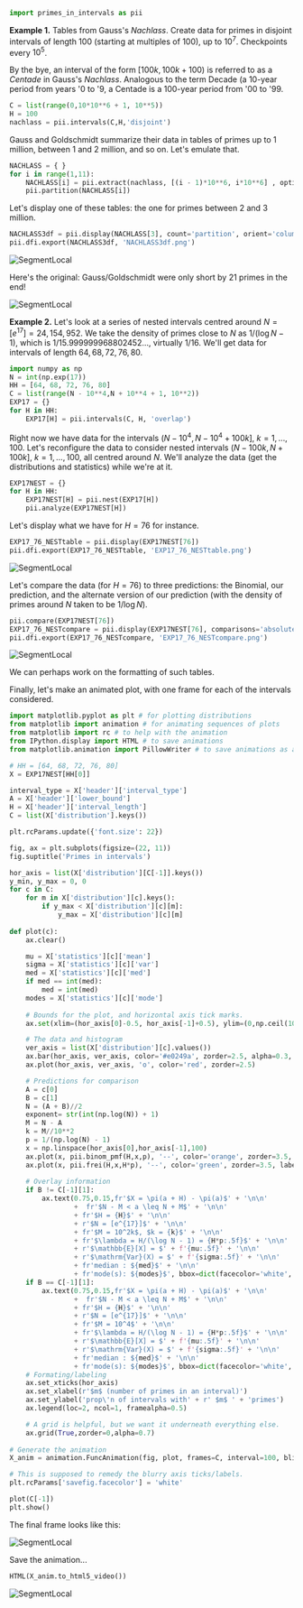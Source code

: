 ```python
import primes_in_intervals as pii
```
**Example 1.** Tables from Gauss's _Nachlass_. Create data for primes in disjoint intervals of length $100$ (starting at multiples of $100$), up to $10^7$. Checkpoints every $10^5$.

By the bye, an interval of the form $[100k, 100k + 100)$ is referred to as a _Centade_ in Gauss's _Nachlass_. Analogous to the term Decade (a 10-year period from years '0 to '9, a Centade is a 100-year period from '00 to '99. 

```python
C = list(range(0,10*10**6 + 1, 10**5))
H = 100
nachlass = pii.intervals(C,H,'disjoint')
```

Gauss and Goldschmidt summarize their data in tables of primes up to $1$ million, between $1$ and $2$ million, and so on. Let's emulate that.

```python
NACHLASS = { }
for i in range(1,11):
    NACHLASS[i] = pii.extract(nachlass, [(i - 1)*10**6, i*10**6] , option='narrow')
    pii.partition(NACHLASS[i])
```

Let's display one of these tables: the one for primes between $2$ and $3$ million.

```python
NACHLASS3df = pii.display(NACHLASS[3], count='partition', orient='columns')
pii.dfi.export(NACHLASS3df, 'NACHLASS3df.png')
```
![SegmentLocal](images/NACHLASS3df.png)

Here's the original: Gauss/Goldschmidt were only short by $21$ primes in the end!

![SegmentLocal](images/nachlass.jpg)

**Example 2.** Let's look at a series of nested intervals centred around $N = [e^{17}] = 24,154,952$. We take the density of primes close to $N$ as $1/(\log N - 1)$, which is $1/15.999999968802452\ldots$, virtually $1/16$. We'll get data for intervals of length $64, 68, 72, 76, 80$. 
```python
import numpy as np
N = int(np.exp(17))
HH = [64, 68, 72, 76, 80]
C = list(range(N - 10**4,N + 10**4 + 1, 10**2))
EXP17 = {}
for H in HH:
    EXP17[H] = pii.intervals(C, H, 'overlap')
```
Right now we have data for the intervals $(N  - 10^4, N - 10^4 + 100k]$, $k = 1,\ldots,100$. Let's reconfigure the data to consider nested intervals $(N - 100k, N + 100k]$, $k = 1,\ldots,100$, all centred around $N$. We'll analyze the data (get the distributions and statistics) while we're at it.

```python
EXP17NEST = {}
for H in HH:
    EXP17NEST[H] = pii.nest(EXP17[H])
    pii.analyze(EXP17NEST[H])
```

Let's display what we have for $H = 76$ for instance.

```python
EXP17_76_NESTtable = pii.display(EXP17NEST[76])
pii.dfi.export(EXP17_76_NESTtable, 'EXP17_76_NESTtable.png')
```
![SegmentLocal](images/EXP17_76_NESTtable.png)

Let's compare the data (for $H = 76$) to three predictions: the Binomial, our prediction, and the alternate version of our prediction (with the density of primes around $N$ taken to be $1/\log N$).

```python
pii.compare(EXP17NEST[76])
EXP17_76_NESTcompare = pii.display(EXP17NEST[76], comparisons='absolute')
pii.dfi.export(EXP17_76_NESTcompare, 'EXP17_76_NESTcompare.png')
```
![SegmentLocal](images/EXP17_76_NESTcompare.png)

We can perhaps work on the formatting of such tables.

Finally, let's make an animated plot, with one frame for each of the intervals considered.

```python
import matplotlib.pyplot as plt # for plotting distributions
from matplotlib import animation # for animating sequences of plots
from matplotlib import rc # to help with the animation
from IPython.display import HTML # to save animations
from matplotlib.animation import PillowWriter # to save animations as a gif

# HH = [64, 68, 72, 76, 80]
X = EXP17NEST[HH[0]]

interval_type = X['header']['interval_type']
A = X['header']['lower_bound']
H = X['header']['interval_length']
C = list(X['distribution'].keys())

plt.rcParams.update({'font.size': 22})

fig, ax = plt.subplots(figsize=(22, 11))
fig.suptitle('Primes in intervals')

hor_axis = list(X['distribution'][C[-1]].keys())
y_min, y_max = 0, 0
for c in C:
    for m in X['distribution'][c].keys():
        if y_max < X['distribution'][c][m]:
            y_max = X['distribution'][c][m]
    
def plot(c):
    ax.clear()

    mu = X['statistics'][c]['mean']
    sigma = X['statistics'][c]['var']
    med = X['statistics'][c]['med']
    if med == int(med):
        med = int(med)
    modes = X['statistics'][c]['mode']
    
    # Bounds for the plot, and horizontal axis tick marks. 
    ax.set(xlim=(hor_axis[0]-0.5, hor_axis[-1]+0.5), ylim=(0,np.ceil(1000*y_max)/1000 ))

    # The data and histogram
    ver_axis = list(X['distribution'][c].values())
    ax.bar(hor_axis, ver_axis, color='#e0249a', zorder=2.5, alpha=0.3, label=r'$\mathrm{Prob}(X = m)$')
    ax.plot(hor_axis, ver_axis, 'o', color='red', zorder=2.5)  

    # Predictions for comparison
    A = c[0]
    B = c[1]
    N = (A + B)//2
    exponent= str(int(np.log(N)) + 1)
    M = N - A
    k = M//10**2
    p = 1/(np.log(N) - 1)
    x = np.linspace(hor_axis[0],hor_axis[-1],100)
    ax.plot(x, pii.binom_pmf(H,x,p), '--', color='orange', zorder=3.5, label=r'$\mathrm{Binom}(H,\lambda/H)$')
    ax.plot(x, pii.frei(H,x,H*p), '--', color='green', zorder=3.5, label=r'$\mathrm{F}(H,m,\lambda)$')
    
    # Overlay information
    if B != C[-1][1]:
        ax.text(0.75,0.15,fr'$X = \pi(a + H) - \pi(a)$' + '\n\n' 
                +  fr'$N - M < a \leq N + M$' + '\n\n' 
                + fr'$H = {H}$' + '\n\n' 
                + r'$N = [e^{17}]$' + '\n\n' 
                + fr'$M = 10^2k$, $k = {k}$' + '\n\n' 
                + fr'$\lambda = H/(\log N - 1) = {H*p:.5f}$' + '\n\n' 
                + r'$\mathbb{E}[X] = $' + f'{mu:.5f}' + '\n\n' 
                + r'$\mathrm{Var}(X) = $' + f'{sigma:.5f}' + '\n\n' 
                + fr'median : ${med}$' + '\n\n' 
                + fr'mode(s): ${modes}$', bbox=dict(facecolor='white', edgecolor='white', alpha=0.5), transform=ax.transAxes)
    if B == C[-1][1]:
        ax.text(0.75,0.15,fr'$X = \pi(a + H) - \pi(a)$' + '\n\n' 
                +  fr'$N - M < a \leq N + M$' + '\n\n' 
                + fr'$H = {H}$' + '\n\n' 
                + r'$N = [e^{17}]$' + '\n\n' 
                + fr'$M = 10^4$' + '\n\n' 
                + fr'$\lambda = H/(\log N - 1) = {H*p:.5f}$' + '\n\n' 
                + r'$\mathbb{E}[X] = $' + f'{mu:.5f}' + '\n\n' 
                + r'$\mathrm{Var}(X) = $' + f'{sigma:.5f}' + '\n\n' 
                + fr'median : ${med}$' + '\n\n' 
                + fr'mode(s): ${modes}$', bbox=dict(facecolor='white', edgecolor='white', alpha=0.5), transform=ax.transAxes)
    # Formating/labeling
    ax.set_xticks(hor_axis)
    ax.set_xlabel(r'$m$ (number of primes in an interval)')
    ax.set_ylabel('prop\'n of intervals with' + r' $m$ ' + 'primes')
    ax.legend(loc=2, ncol=1, framealpha=0.5)

    # A grid is helpful, but we want it underneath everything else. 
    ax.grid(True,zorder=0,alpha=0.7)   
    
# Generate the animation
X_anim = animation.FuncAnimation(fig, plot, frames=C, interval=100, blit=False, repeat=False)

# This is supposed to remedy the blurry axis ticks/labels. 
plt.rcParams['savefig.facecolor'] = 'white'

plot(C[-1])
plt.show()
```

The final frame looks like this:

![SegmentLocal](images/EXP17_76_NESTplot.png)

Save the animation...

```python
HTML(X_anim.to_html5_video())
```

![SegmentLocal](images/EXP17_76_NESTanim.gif)









